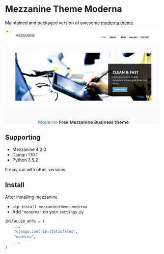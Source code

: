 # Mezzanine Theme Moderna

Maintained and packaged version of awesome [moderna theme](https://github.com/thecodinghouse/mezzanine-themes/tree/master/moderna).

![moderna_ss](./img/ss.jpg)

## Supporting

* Mezzanine 4.2.0
* Django 1.10.1
* Python 3.5.2

It may run with other versions

## Install

After installing mezzanine

* `pip install mezzaninetheme-moderna`
* Add `"moderna"` on your `settings.py`

```python
INSTALLED_APPS = (
    ...
    "django.contrib.staticfiles",
    "moderna",
    ...
)
```
